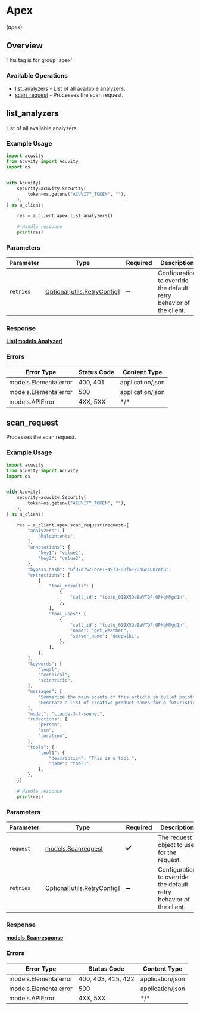 # Apex
(*apex*)

## Overview

This tag is for group 'apex'

### Available Operations

* [list_analyzers](#list_analyzers) - List of all available analyzers.
* [scan_request](#scan_request) - Processes the scan request.

## list_analyzers

List of all available analyzers.

### Example Usage

```python
import acuvity
from acuvity import Acuvity
import os


with Acuvity(
    security=acuvity.Security(
        token=os.getenv("ACUVITY_TOKEN", ""),
    ),
) as a_client:

    res = a_client.apex.list_analyzers()

    # Handle response
    print(res)

```

### Parameters

| Parameter                                                           | Type                                                                | Required                                                            | Description                                                         |
| ------------------------------------------------------------------- | ------------------------------------------------------------------- | ------------------------------------------------------------------- | ------------------------------------------------------------------- |
| `retries`                                                           | [Optional[utils.RetryConfig]](../../models/utils/retryconfig.md)    | :heavy_minus_sign:                                                  | Configuration to override the default retry behavior of the client. |

### Response

**[List[models.Analyzer]](../../models/.md)**

### Errors

| Error Type            | Status Code           | Content Type          |
| --------------------- | --------------------- | --------------------- |
| models.Elementalerror | 400, 401              | application/json      |
| models.Elementalerror | 500                   | application/json      |
| models.APIError       | 4XX, 5XX              | \*/\*                 |

## scan_request

Processes the scan request.

### Example Usage

```python
import acuvity
from acuvity import Acuvity
import os


with Acuvity(
    security=acuvity.Security(
        token=os.getenv("ACUVITY_TOKEN", ""),
    ),
) as a_client:

    res = a_client.apex.scan_request(request={
        "analyzers": [
            "Malcontents",
        ],
        "annotations": {
            "key1": "value1",
            "key2": "value2",
        },
        "bypass_hash": "6f37d752-bce1-4973-88f6-28b6c100ceb8",
        "extractions": [
            {
                "tool_results": [
                    {
                        "call_id": "toolu_019X5QaEeVTDFrQPHqMMgd1n",
                    },
                ],
                "tool_uses": [
                    {
                        "call_id": "toolu_019X5QaEeVTDFrQPHqMMgd1n",
                        "name": "get_weather",
                        "server_name": "deepwiki",
                    },
                ],
            },
        ],
        "keywords": [
            "legal",
            "technical",
            "scientific",
        ],
        "messages": [
            "Summarize the main points of this article in bullet points.",
            "Generate a list of creative product names for a futuristic tech gadget.",
        ],
        "model": "claude-3-7-sonnet",
        "redactions": [
            "person",
            "ssn",
            "location",
        ],
        "tools": {
            "tool1": {
                "description": "This is a tool.",
                "name": "tool1",
            },
        },
    })

    # Handle response
    print(res)

```

### Parameters

| Parameter                                                           | Type                                                                | Required                                                            | Description                                                         |
| ------------------------------------------------------------------- | ------------------------------------------------------------------- | ------------------------------------------------------------------- | ------------------------------------------------------------------- |
| `request`                                                           | [models.Scanrequest](../../models/scanrequest.md)                   | :heavy_check_mark:                                                  | The request object to use for the request.                          |
| `retries`                                                           | [Optional[utils.RetryConfig]](../../models/utils/retryconfig.md)    | :heavy_minus_sign:                                                  | Configuration to override the default retry behavior of the client. |

### Response

**[models.Scanresponse](../../models/scanresponse.md)**

### Errors

| Error Type            | Status Code           | Content Type          |
| --------------------- | --------------------- | --------------------- |
| models.Elementalerror | 400, 403, 415, 422    | application/json      |
| models.Elementalerror | 500                   | application/json      |
| models.APIError       | 4XX, 5XX              | \*/\*                 |